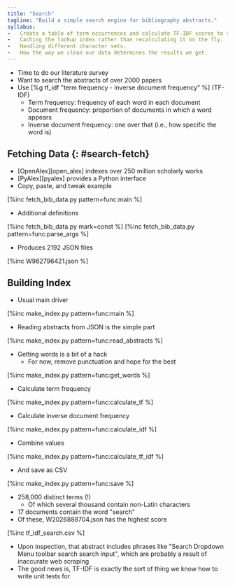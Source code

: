```yaml
---
title: "Search"
tagline: "Build a simple search engine for bibliography abstracts."
syllabus:
-   Create a table of term occurrences and calculate TF-IDF scores to support search.
-   Caching the lookup index rather than recalculating it on the fly.
-   Handling different character sets.
-   How the way we clean our data determines the results we get.
---
```


-   Time to do our literature survey
-   Want to search the abstracts of over 2000 papers
-   Use [%g tf_idf "term frequency - inverse document frequency" %] (TF-IDF)
    -   Term frequency: frequency of each word in each document
    -   Document frequency: proportion of documents in which a word appears
    -   Inverse document frequency: one over that (i.e., how specific the word is)

## Fetching Data {: #search-fetch}

-   [OpenAlex][open_alex] indexes over 250 million scholarly works
-   [PyAlex][pyalex] provides a Python interface
-   Copy, paste, and tweak example

[%inc fetch_bib_data.py pattern=func:main %]

-   Additional definitions

[%inc fetch_bib_data.py mark=const %]
[%inc fetch_bib_data.py pattern=func:parse_args %]

-   Produces 2192 JSON files

[%inc W962796421.json %]

## Building Index

-   Usual main driver

[%inc make_index.py pattern=func:main %]

-   Reading abstracts from JSON is the simple part

[%inc make_index.py pattern=func:read_abstracts %]

-   Getting words is a bit of a hack
    -   For now, remove punctuation and hope for the best

[%inc make_index.py pattern=func:get_words %]

-   Calculate term frequency

[%inc make_index.py pattern=func:calculate_tf %]

-   Calculate inverse document frequency

[%inc make_index.py pattern=func:calculate_idf %]

-   Combine values

[%inc make_index.py pattern=func:calculate_tf_idf %]

-   And save as CSV

[%inc make_index.py pattern=func:save %]

-   258,000 distinct terms (!)
    -   Of which several thousand contain non-Latin characters
-   17 documents contain the word "search"
-   Of these, W2026888704.json has the highest score

[%inc tf_idf_search.csv %]

-   Upon inspection, that abstract includes phrases like "Search Dropdown Menu toolbar search search input",
    which are probably a result of inaccurate web scraping
-   The good news is,
    TF-IDF is exactly the sort of thing we know how to write unit tests for
